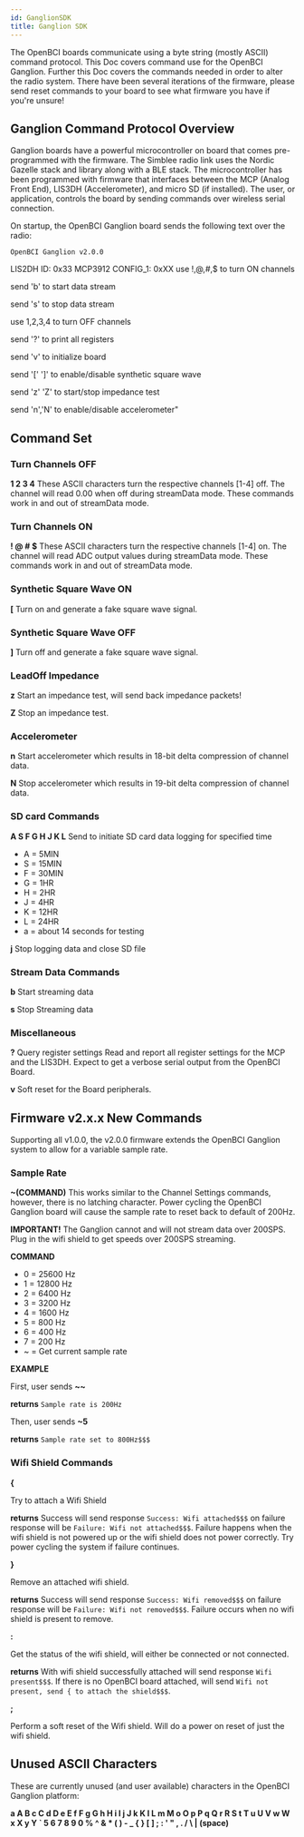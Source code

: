 ```yaml
---
id: GanglionSDK
title: Ganglion SDK
---
```


The OpenBCI boards communicate using a byte string (mostly ASCII) command protocol. This Doc covers command use for the OpenBCI Ganglion. Further this Doc covers the commands needed in order to alter the radio system. There have been several iterations of the firmware, please send reset commands to your board to see what firmware you have if you're unsure!

## Ganglion Command Protocol Overview

Ganglion boards have a powerful microcontroller on board that comes pre-programmed with the firmware. The Simblee radio link uses the Nordic Gazelle stack and library along with a BLE stack. The microcontroller has been programmed with firmware that interfaces between the MCP (Analog Front End), LIS3DH (Accelerometer), and micro SD (if installed). The user, or application, controls the board by sending commands over wireless serial connection.

On startup, the OpenBCI Ganglion board sends the following text over the radio:

    OpenBCI Ganglion v2.0.0
  LIS2DH ID: 0x33 MCP3912 CONFIG_1: 0xXX use !,@,#,$ to turn ON channels

  send 'b' to start data stream

  send 's' to stop data stream

  use 1,2,3,4 to turn OFF channels

  send '?' to print all registers

  send 'v' to initialize board

  send '[' ']' to enable/disable synthetic square wave

  send 'z' 'Z' to start/stop impedance test

  send 'n','N' to enable/disable accelerometer"

## Command Set
### Turn Channels OFF
**1 2 3 4** These ASCII characters turn the respective channels [1-4] off. The channel will read 0.00 when off during streamData mode. These commands work in and out of streamData mode.

### Turn Channels ON
**! @ # $** These ASCII characters turn the respective channels [1-4] on. The channel will read ADC output values during streamData mode. These commands work in and out of streamData mode.

### Synthetic Square Wave ON
**[** Turn on and generate a fake square wave signal.

### Synthetic Square Wave OFF
**]** Turn off and generate a fake square wave signal.

### LeadOff Impedance

**z** Start an impedance test, will send back impedance packets!

**Z** Stop an impedance test.

### Accelerometer

**n** Start accelerometer which results in 18-bit delta compression of channel data.

**N** Stop accelerometer which results in 19-bit delta compression of channel data.

### SD card Commands
**A S F G H J K L** Send to initiate SD card data logging for specified time

* A    =      5MIN
* S    =      15MIN
* F    =      30MIN
* G    =      1HR
* H    =      2HR
* J    =      4HR
* K    =      12HR
* L    =      24HR
* a    =      about 14 seconds for testing

**j** Stop logging data and close SD file

### Stream Data Commands
**b** Start streaming data

**s** Stop Streaming data


### Miscellaneous

**?** Query register settings Read and report all register settings for the MCP and the LIS3DH. Expect to get a verbose serial output from the OpenBCI Board.

**v** Soft reset for the Board peripherals.

## Firmware v2.x.x New Commands

Supporting all v1.0.0, the v2.0.0 firmware extends the OpenBCI Ganglion system to allow for a variable sample rate.

### Sample Rate
**~(COMMAND)** This works similar to the Channel Settings commands, however, there is no latching character. Power cycling the OpenBCI Ganglion board will cause the sample rate to reset back to default of 200Hz.

**IMPORTANT!** The Ganglion cannot and will not stream data over 200SPS. Plug in the wifi shield to get speeds over 200SPS streaming.

**COMMAND**

* 0 = 25600 Hz
* 1 = 12800 Hz
* 2 = 6400 Hz
* 3 = 3200 Hz
* 4 = 1600 Hz
* 5 = 800 Hz
* 6 = 400 Hz
* 7 = 200 Hz
* ~ = Get current sample rate

**EXAMPLE**

First, user sends **~~**

**returns** `Sample rate is 200Hz`

Then, user sends **~5**

**returns** `Sample rate set to 800Hz$$$`

### Wifi Shield Commands

**{**

Try to attach a Wifi Shield

**returns** Success will send response `Success: Wifi attached$$$` on failure response will be `Failure: Wifi not attached$$$`. Failure happens when the wifi shield is not powered up or the wifi shield does not power correctly. Try power cycling the system if failure continues.

**}**

Remove an attached wifi shield.

**returns** Success will send response `Success: Wifi removed$$$` on failure response will be `Failure: Wifi not removed$$$`. Failure occurs when no wifi shield is present to remove.

**:**

Get the status of the wifi shield, will either be connected or not connected.

**returns** With wifi shield successfully attached will send response `Wifi present$$$`. If there is no OpenBCI board attached, will send `Wifi not present, send { to attach the shield$$$`.

**;**

Perform a soft reset of the Wifi shield. Will do a power on reset of just the wifi shield.

## Unused ASCII Characters
These are currently unused (and user available) characters in the OpenBCI Ganglion platform:

**a A B c C d D e E f F g G h H i I j J k K l L m M o O p P q Q r R S t T u U V w W x X y Y ` 5 6 7 8 9 0 % ^ & * ( ) - _ { } [ ] ; : ' " , . / \ | (space)**
